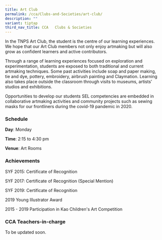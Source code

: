 ```yaml
---
title: Art Club
permalink: /cca/Clubs-and-Societies/art-club/
description: ""
variant: tiptap
third_nav_title: CCA   Clubs & Societies
---
```

<p>In the TNPS Art Club, the student is the centre of our learning experiences.
We hope that our Art Club members not only enjoy artmaking but will also
grow as confident learners and active contributors.</p>
<p>Through a range of learning experiences focused on exploration and experimentation,
students are exposed to both traditional and current artmaking techniques.
Some past activities include soap and paper making, tie and dye, pottery,
embroidery, airbrush painting and Claymation. Learning also takes place
outside the classroom through visits to museums, artists’ studios and exhibitions.</p>
<p>Opportunities to develop our students SEL competencies are embedded in
collaborative artmaking activities and community projects such as sewing
masks for our frontliners during the covid-19 pandemic in 2020.</p>
<h3>Schedule</h3>
<p><strong>Day</strong>: Monday</p>
<p><strong>Time</strong>: 2:15 to 4:30 pm</p>
<p><strong>Venue</strong>: Art Rooms</p>
<h3>Achievements</h3>
<p>SYF 2015: Certificate of Recognition</p>
<p>SYF 2017: Certificate of Recognition (Special Mention)</p>
<p>SYF 2019: Certificate of Recognition</p>
<p>2019 Young Illustrator Award</p>
<p>2015 - 2019 Participation in Kao Children's Art Competition</p>
<h3>CCA Teachers-in-charge</h3>
<p>To be updated soon.</p>
